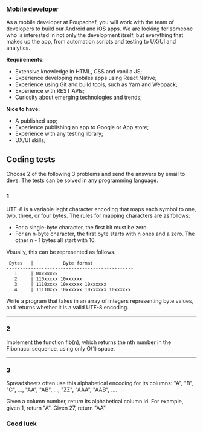 ### Mobile developer

As a mobile developer at Poupachef, you will work with the team of developers to build our Android and iOS apps. We are looking for someone who is interested in not only the development itself, but everything that makes up the app, from automation scripts and testing to UX/UI and analytics.

**Requirements:**
- Extensive knowledge in HTML, CSS and vanilla JS;
- Experience developing mobiles apps using React Native;
- Experience using Git and build tools, such as Yarn and Webpack;
- Experience with REST APIs;
- Curiosity about emerging technologies and trends;

**Nice to have:**
- A published app;
- Experience publishing an app to Google or App store;
- Experience with any testing library;
- UX/UI skills;


## Coding tests

Choose 2 of the following 3 problems and send the answers by email to [devs](mailto:devs@poupachef.com.br). The tests can be  solved in any programming language.

### 1

UTF-8 is a variable leght character encoding that maps each symbol to one, two, three, or four bytes. The rules for mapping characters are as follows:

- For a single-byte character, the first bit must be zero.
- For an n-byte character, the first byte starts with n ones and a zero. The other n - 1 bytes all start with 10.

Visually, this can be represented as follows.

```
 Bytes   |           Byte format
-----------------------------------------------
   1     | 0xxxxxxx
   2     | 110xxxxx 10xxxxxx
   3     | 1110xxxx 10xxxxxx 10xxxxxx
   4     | 11110xxx 10xxxxxx 10xxxxxx 10xxxxxx
```

Write a program that takes in an array of integers representing byte values, and returns whether it is a valid UTF-8 encoding.

---

### 2

Implement the function fib(n), which returns the nth number in the Fibonacci sequence, using only O(1) space.

---

### 3

Spreadsheets often use this alphabetical encoding for its columns: "A", "B", "C", ..., "AA", "AB", ..., "ZZ", "AAA", "AAB", ....

Given a column number, return its alphabetical column id. For example, given 1, return "A". Given 27, return "AA".

### Good luck

